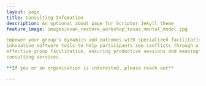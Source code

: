 ```yaml
---
layout: page
title: Consulting Infomation 
description: An optional about page for Scriptor Jekyll theme
feature_image: images/evan_restore_workshop_texas_mental_model.jpg

Empower your group's dynamics and outcomes with specialized facilitation consulting services. I specialize in co-producing a shared representation of complex socio-ecological dynamics. Using 
innovative software tools to help participants see conflicts through a different perspective and help stakeholders understand ecological dynamics. Let me guide you through the intricacies of 
effective group facilitation, ensuring productive sessions and meaningful results that resonate long after the event concludes. Elevate your group's potential with my expert facilitation 
consulting services.

**If you or an organisation is interested, please reach out**

---
```

